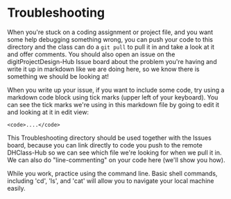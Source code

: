# Troubleshooting

When you're stuck on a coding assignment or project file, and you want some help debugging something wrong, you can push your code to this directory and the class can do a `git pull` to pull it in and take a look at it and offer comments. You should also open an issue on the digitProjectDesign-Hub Issue board about the problem you're having and write it up in markdown like we are doing here, so we know there is something we should be looking at!

When you write up your issue, if you want to include some code, try using a markdown code block using tick marks (upper left of your keyboard). You can see the tick marks we're using in this markdown file by going to edit it and looking at it in edit view:

```
<code>....</code>

```

This Troubleshooting directory should be used together with the Issues board, because you can link directly to code you push to the remote DHClass-Hub so we can see which file we're looking for when we pull it in. We can also do "line-commenting" on your code here (we'll show you how).

While you work, practice using the command line. Basic shell commands, including 'cd', 'ls', and 'cat' will allow you to navigate your local machine easily. 

